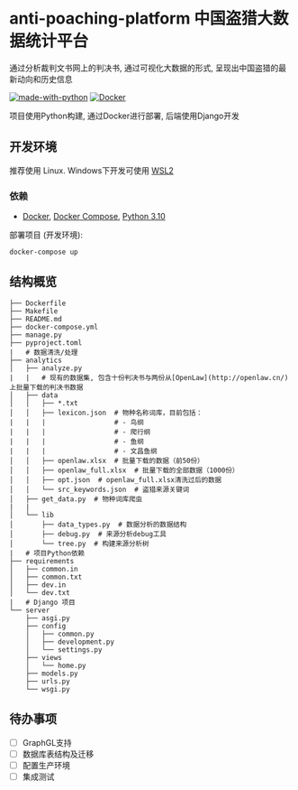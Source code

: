 # anti-poaching-platform 中国盗猎大数据统计平台

通过分析裁判文书网上的判决书, 通过可视化大数据的形式, 呈现出中国盗猎的最新动向和历史信息

[![made-with-python](https://img.shields.io/badge/Made%20with-Python-1f425f.svg)](https://www.python.org/)
[![Docker](https://badgen.net/badge/icon/docker?icon=docker&label)](https://https://docker.com/)

项目使用Python构建, 通过Docker进行部署, 后端使用Django开发

## 开发环境

推荐使用 Linux. Windows下开发可使用 [WSL2](https://docs.microsoft.com/en-us/windows/wsl/install)

### 依赖

- [Docker](https://docs.docker.com/engine/install/), [Docker Compose](https://docs.docker.com/compose/install/), [Python 3.10](https://www.python.org/downloads/release/python-3100/)


部署项目 (开发环境):

    docker-compose up


## 结构概览

    ├── Dockerfile
    ├── Makefile
    ├── README.md
    ├── docker-compose.yml
    ├── manage.py
    ├── pyproject.toml
    |   # 数据清洗/处理
    ├── analytics
    │   ├── analyze.py
    |   |   # 现有的数据集, 包含十份判决书与两份从[OpenLaw](http://openlaw.cn/)上批量下载的判决书数据
    │   ├── data
    │   │   ├── *.txt
    │   │   ├── lexicon.json  # 物种名称词库，目前包括：
    |   |   |                 # - 鸟纲
    |   |   |                 # - 爬行纲
    |   |   |                 # - 鱼纲
    |   |   |                 # - 文昌鱼纲
    │   │   ├── openlaw.xlsx  # 批量下载的数据（前50份）
    │   │   ├── openlaw_full.xlsx  # 批量下载的全部数据（1000份）
    │   │   ├── opt.json  # openlaw_full.xlsx清洗过后的数据
    │   │   └── src_keywords.json  # 盗猎来源关键词
    │   ├── get_data.py  # 物种词库爬虫
    |   |
    │   └── lib
    │       ├── data_types.py  # 数据分析的数据结构
    │       ├── debug.py  # 来源分析debug工具
    │       └── tree.py  # 构建来源分析树
    |   # 项目Python依赖
    ├── requirements
    │   ├── common.in
    │   ├── common.txt
    │   ├── dev.in
    │   └── dev.txt
    |   # Django 项目
    └── server
        ├── asgi.py
        ├── config
        │   ├── common.py
        │   ├── development.py
        │   └── settings.py
        ├── views
        │   └── home.py
        ├── models.py
        ├── urls.py
        └── wsgi.py

## 待办事项

- [ ] GraphGL支持
- [ ] 数据库表结构及迁移
- [ ] 配置生产环境
- [ ] 集成测试
